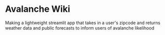 # Avalanche Wiki
Making a lightweight streamlit app that takes in a user's zipcode and returns weather data and public forecasts to inform users of avalanche likelihood
